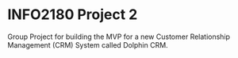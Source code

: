 # INFO2180 Project 2
Group Project for building the MVP for a new Customer Relationship Management (CRM) 
System called Dolphin CRM.